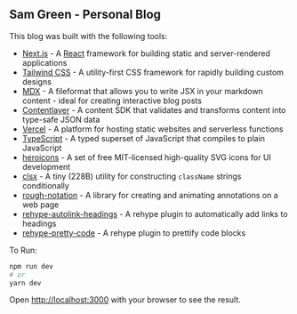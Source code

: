 ## Sam Green - Personal Blog

This blog was built with the following tools:

- [Next.js](https://nextjs.org/) - A [React](https://reactjs.org/) framework for building static and server-rendered applications
- [Tailwind CSS](https://tailwindcss.com/) - A utility-first CSS framework for rapidly building custom designs
- [MDX](https://mdxjs.com/) - A fileformat that allows you to write JSX in your markdown content - ideal for creating interactive blog posts
- [Contentlayer](https://contentlayer.dev/) - A content SDK that validates and transforms content into type-safe JSON data
- [Vercel](https://vercel.com/) - A platform for hosting static websites and serverless functions
- [TypeScript](https://www.typescriptlang.org/) - A typed superset of JavaScript that compiles to plain JavaScript
- [heroicons](https://heroicons.com/) - A set of free MIT-licensed high-quality SVG icons for UI development
- [clsx](https://github.com/lukeed/clsx) - A tiny (228B) utility for constructing `className` strings conditionally
- [rough-notation](https://roughnotation.com/) - A library for creating and animating annotations on a web page
- [rehype-autolink-headings](https://github.com/rehypejs/rehype-autolink-headings) - A rehype plugin to automatically add links to headings
- [rehype-pretty-code](https://rehype-pretty-code.netlify.app/) - A rehype plugin to prettify code blocks

To Run:

```bash
npm run dev
# or
yarn dev
```

Open [http://localhost:3000](http://localhost:3000) with your browser to see the result.
